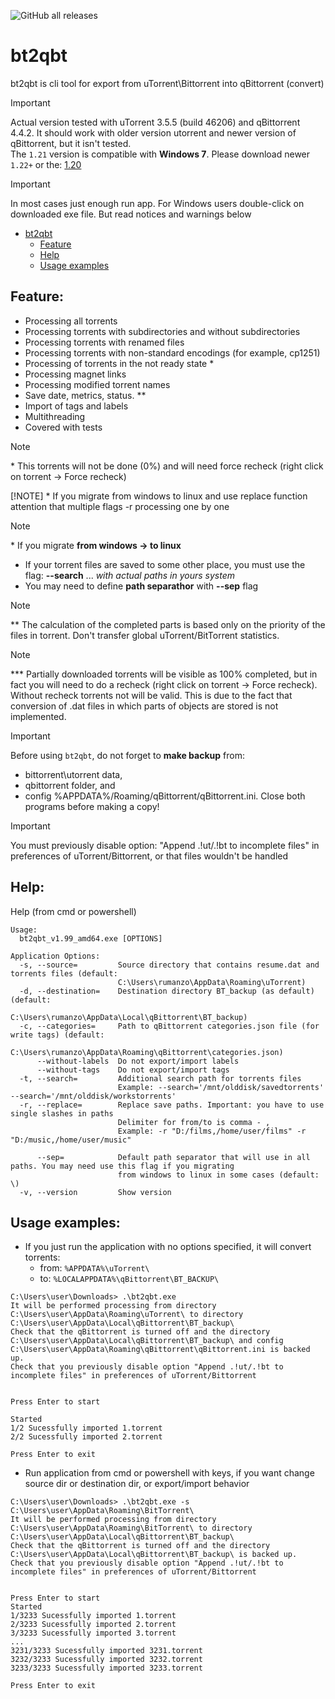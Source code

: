 ![GitHub all releases](https://img.shields.io/github/downloads/rumanzo/bt2qbt/total)

# bt2qbt

bt2qbt is cli tool for export from uTorrent\Bittorrent into qBittorrent (convert)
> [!IMPORTANT]
> Actual version tested with uTorrent 3.5.5 (build 46206) and qBittorrent 4.4.2. It should work with older version utorrent and newer version of qBittorrent, but it isn't tested.  
> The `1.21` version is compatible with **Windows 7**. Please download newer `1.22+` or the: [1.20](https://github.com/rumanzo/bt2qbt/releases/tag/v1.20)  

> [!IMPORTANT]
> In most cases just enough run app. For Windows users double-click on downloaded exe file. But read notices and warnings below
> 
- [bt2qbt](#bt2qbt)
    - [Feature](#user-content-feature)
    - [Help](#user-content-help)
    - [Usage examples](#user-content-usage-examples)

Feature:
---------

- Processing all torrents
- Processing torrents with subdirectories and without subdirectories
- Processing torrents with renamed files
- Processing torrents with non-standard encodings (for example, cp1251)
- Processing of torrents in the not ready state *
- Processing magnet links
- Processing modified torrent names
- Save date, metrics, status. **
- Import of tags and labels
- Multithreading
- Covered with tests

> [!NOTE]
> \* This torrents will not be done (0%) and will need force recheck (right click on torrent -> Force recheck)
>
> [!NOTE]
> \* If you migrate from windows to linux and use replace function attention that multiple flags -r processing one by one

> [!NOTE]
> \* If you migrate **from windows -> to linux**
>    - If your torrent files are saved to some other place, you must use the flag: **--search** ... _with actual paths in yours system_
>    - You may need to define **path separathor** with **--sep** flag

> [!NOTE]
> \*\* The calculation of the completed parts is based only on the priority of the files in torrent. Don't transfer global uTorrent/BitTorrent statistics.

> [!NOTE]
> \*\*\* Partially downloaded torrents will be visible as 100% completed, but in fact you will need to do a recheck (right click on torrent -> Force recheck). Without recheck torrents not will be valid. This is due to the fact that conversion of .dat files in which parts of objects are stored is not implemented.

> [!IMPORTANT]
> Before using `bt2qbt`, do not forget to **make backup** from:
>    - bittorrent\utorrent data, 
>    - qbittorrent folder, and
>    - config %APPDATA%/Roaming/qBittorrent/qBittorrent.ini.
> Close both programs before making a copy!

> [!IMPORTANT]
> You must previously disable option: "Append .!ut/.!bt to incomplete files" in preferences of uTorrent/Bittorrent, or that files wouldn't be handled

Help:
-------

Help (from cmd or powershell)

```
Usage:
  bt2qbt_v1.99_amd64.exe [OPTIONS]

Application Options:
  -s, --source=         Source directory that contains resume.dat and torrents files (default:
                        C:\Users\rumanzo\AppData\Roaming\uTorrent)
  -d, --destination=    Destination directory BT_backup (as default) (default:
                        C:\Users\rumanzo\AppData\Local\qBittorrent\BT_backup)
  -c, --categories=     Path to qBittorrent categories.json file (for write tags) (default:
                        C:\Users\rumanzo\AppData\Roaming\qBittorrent\categories.json)
      --without-labels  Do not export/import labels
      --without-tags    Do not export/import tags
  -t, --search=         Additional search path for torrents files
                        Example: --search='/mnt/olddisk/savedtorrents' --search='/mnt/olddisk/workstorrents'
  -r, --replace=        Replace save paths. Important: you have to use single slashes in paths
                        Delimiter for from/to is comma - ,
                        Example: -r "D:/films,/home/user/films" -r "D:/music,/home/user/music"

      --sep=            Default path separator that will use in all paths. You may need use this flag if you migrating
                        from windows to linux in some cases (default: \)
  -v, --version         Show version

```

Usage examples:
----------------

- If you just run the application with no options specified, it will convert torrents:
    - from: `%APPDATA%\uTorrent\`  
    - to: `%LOCALAPPDATA%\qBittorrent\BT_BACKUP\`  

```
C:\Users\user\Downloads> .\bt2qbt.exe
It will be performed processing from directory C:\Users\user\AppData\Roaming\uTorrent\ to directory C:\Users\user\AppData\Local\qBittorrent\BT_backup\
Check that the qBittorrent is turned off and the directory C:\Users\user\AppData\Local\qBittorrent\BT_backup\ and config C:\Users\user\AppData\Roaming\qBittorrent\qBittorrent.ini is backed up.
Check that you previously disable option "Append .!ut/.!bt to incomplete files" in preferences of uTorrent/Bittorrent 


Press Enter to start

Started
1/2 Sucessfully imported 1.torrent
2/2 Sucessfully imported 2.torrent

Press Enter to exit
```

- Run application from cmd or powershell with keys, if you want change source dir or destination dir, or export/import
  behavior

```
C:\Users\user\Downloads> .\bt2qbt.exe -s C:\Users\user\AppData\Roaming\BitTorrent\
It will be performed processing from directory C:\Users\user\AppData\Roaming\BitTorrent\ to directory C:\Users\user\AppData\Local\qBittorrent\BT_backup\
Check that the qBittorrent is turned off and the directory C:\Users\user\AppData\Local\qBittorrent\BT_backup\ is backed up.
Check that you previously disable option "Append .!ut/.!bt to incomplete files" in preferences of uTorrent/Bittorrent 


Press Enter to start
Started
1/3233 Sucessfully imported 1.torrent
2/3233 Sucessfully imported 2.torrent
3/3233 Sucessfully imported 3.torrent
...
3231/3233 Sucessfully imported 3231.torrent
3232/3233 Sucessfully imported 3232.torrent
3233/3233 Sucessfully imported 3233.torrent

Press Enter to exit
```
